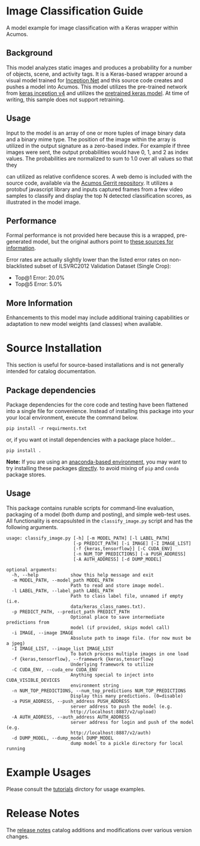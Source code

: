 <!---
.. ===============LICENSE_START=======================================================
.. Acumos CC-BY-4.0
.. ===================================================================================
.. Copyright (C) 2017-2018 AT&T Intellectual Property & Tech Mahindra. All rights reserved.
.. ===================================================================================
.. This Acumos documentation file is distributed by AT&T and Tech Mahindra
.. under the Creative Commons Attribution 4.0 International License (the "License");
.. you may not use this file except in compliance with the License.
.. You may obtain a copy of the License at
..
..      http://creativecommons.org/licenses/by/4.0
..
.. This file is distributed on an "AS IS" BASIS,
.. WITHOUT WARRANTIES OR CONDITIONS OF ANY KIND, either express or implied.
.. See the License for the specific language governing permissions and
.. limitations under the License.
.. ===============LICENSE_END=========================================================
-->

# Image Classification Guide
A model example for image classification with a Keras wrapper within Acumos.

## Background
This model analyzes static images and produces a probability for a number of
objects, scene, and activity tags.  It is a Keras-based wrapper around a
visual model trained for [Inception Net](https://github.com/google/inception)
and this source code creates and pushes
a model into Acumos.  This model utilizes the pre-trained network from
[keras inception v4](https://github.com/kentsommer/keras-inceptionV4)
and utilizes the
[pretrained keras model](https://github.com/kentsommer/keras-inceptionV4/releases).
At time of writing,
this sample does not support retraining.

## Usage
Input to the model is an array of one or more tuples of image binary data and
a binary mime type.  The position of the image within the array is utilized
in the output signature as a zero-based index.  For example if three images
were sent, the output probabilities would have 0, 1, and 2 as index values.
The probabilities are normalized to sum to 1.0 over all values so that they

can utilized as relative confidence scores.
A web demo is included with the source code, available via the
[Acumos Gerrit repository](https://gerrit.acumos.org/r/gitweb?p=image-classification.git;a=summary).
It utilizes a protobuf javascript library and inputs captured frames
from a few video samples to classify and display the top N detected
classification scores, as illustrated in the model image.

## Performance
Formal performance is not provided here because this is a wrapped, pre-generated
model, but the original authors point to
[these sources for information](https://github.com/kentsommer/keras-inceptionV4#performance-metrics-top5-top1).

Error rates are actually slightly lower than the listed error rates on
non-blacklisted subset of ILSVRC2012 Validation Dataset (Single Crop):
* Top@1 Error: 20.0%
* Top@5 Error: 5.0%

## More Information
Enhancements to this model may include additional training capabilities or
adaptation to new model weights (and classes) when available.

# Source Installation
This section is useful for source-based installations and is not generally intended
for catalog documentation.

## Package dependencies
Package dependencies for the core code and testing have been flattened into a
single file for convenience. Instead of installing this package into your
your local environment, execute the command below.

```
pip install -r requirments.txt
```
or, if you want ot install dependencies with a package place holder...
```
pip install .
```

**Note:** If you are using an [anaconda-based environment](https://anaconda.org),
you may want to try
installing these packages [directly](https://docs.anaconda.com/anaconda-repository/user-guide/tasks/pkgs/download-install-pkg).
to avoid mixing of `pip` and `conda` package stores.


## Usage
This package contains runable scripts for command-line evaluation,
packaging of a model (both dump and posting), and simple web-test
uses.   All functionality is encapsulsted in the `classify_image.py`
script and has the following arguments.

```
usage: classify_image.py [-h] [-m MODEL_PATH] [-l LABEL_PATH]
                         [-p PREDICT_PATH] [-i IMAGE] [-I IMAGE_LIST]
                         [-f {keras,tensorflow}] [-C CUDA_ENV]
                         [-n NUM_TOP_PREDICTIONS] [-a PUSH_ADDRESS]
                         [-A AUTH_ADDRESS] [-d DUMP_MODEL]

optional arguments:
  -h, --help            show this help message and exit
  -m MODEL_PATH, --model_path MODEL_PATH
                        Path to read and store image model.
  -l LABEL_PATH, --label_path LABEL_PATH
                        Path to class label file, unnamed if empty (i.e.
                        data/keras_class_names.txt).
  -p PREDICT_PATH, --predict_path PREDICT_PATH
                        Optional place to save intermediate predictions from
                        model (if provided, skips model call)
  -i IMAGE, --image IMAGE
                        Absolute path to image file. (for now must be a jpeg)
  -I IMAGE_LIST, --image_list IMAGE_LIST
                        To batch process multiple images in one load
  -f {keras,tensorflow}, --framework {keras,tensorflow}
                        Underlying framework to utilize
  -C CUDA_ENV, --cuda_env CUDA_ENV
                        Anything special to inject into CUDA_VISIBLE_DEVICES
                        environment string
  -n NUM_TOP_PREDICTIONS, --num_top_predictions NUM_TOP_PREDICTIONS
                        Display this many predictions. (0=disable)
  -a PUSH_ADDRESS, --push_address PUSH_ADDRESS
                        server address to push the model (e.g.
                        http://localhost:8887/v2/upload)
  -A AUTH_ADDRESS, --auth_address AUTH_ADDRESS
                        server address for login and push of the model (e.g.
                        http://localhost:8887/v2/auth)
  -d DUMP_MODEL, --dump_model DUMP_MODEL
                        dump model to a pickle directory for local running
```

# Example Usages
Please consult the [tutorials](tutorials) dirctory for usage examples.

# Release Notes
The [release notes](release-notes.md) catalog additions and modifications
over various version changes.

